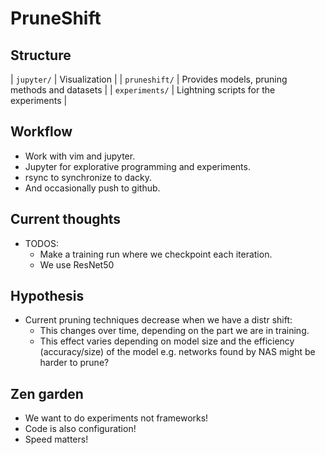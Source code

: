 # PruneShift

## Structure

| `jupyter/` | Visualization |
| `pruneshift/` | Provides models, pruning methods and datasets |
| `experiments/` | Lightning scripts for the experiments |

## Workflow
 - Work with vim and jupyter.
 - Jupyter for explorative programming and experiments.
 - rsync to synchronize to dacky.
 - And occasionally push to github.

## Current thoughts
- TODOS:
    - Make a training run where we checkpoint each iteration.
    - We use ResNet50

    

## Hypothesis
- Current pruning techniques decrease when we have a distr shift:
  - This changes over time, depending on the part we are in training.
  - This effect varies depending on model size and the efficiency (accuracy/size)
   of the model e.g. networks found by NAS might be harder to prune?


## Zen garden
- We want to do experiments not frameworks!
- Code is also configuration!
- Speed matters!
